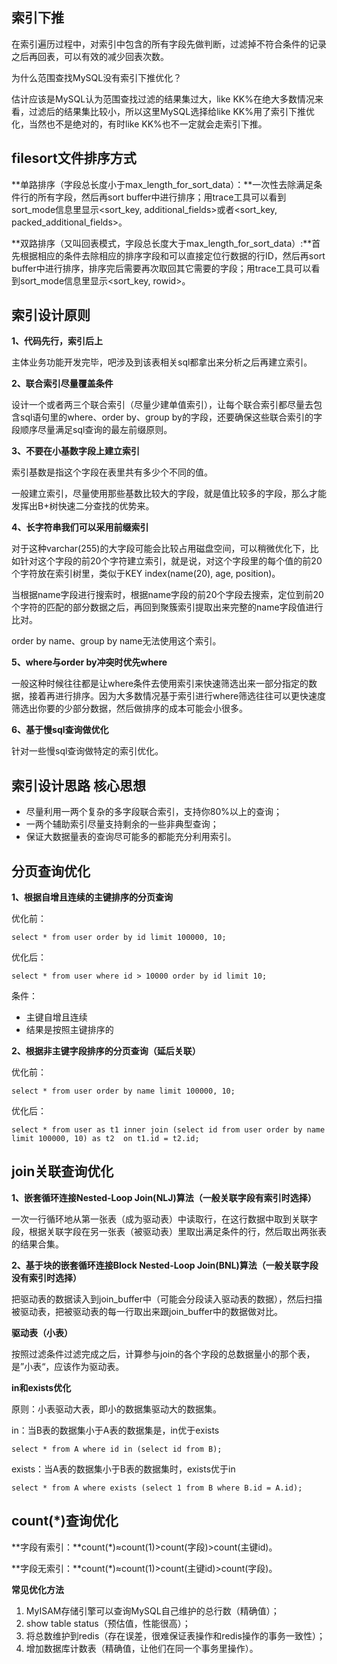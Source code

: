## 索引下推

在索引遍历过程中，对索引中包含的所有字段先做判断，过滤掉不符合条件的记录之后再回表，可以有效的减少回表次数。

为什么范围查找MySQL没有索引下推优化？

估计应该是MySQL认为范围查找过滤的结果集过大，like KK%在绝大多数情况来看，过滤后的结果集比较小，所以这里MySQL选择给like KK%用了索引下推优化，当然也不是绝对的，有时like KK%也不一定就会走索引下推。



## filesort文件排序方式

**单路排序（字段总长度小于max_length_for_sort_data）：**一次性去除满足条件行的所有字段，然后再sort buffer中进行排序；用trace工具可以看到sort_mode信息里显示<sort_key, additional_fields>或者<sort_key, packed_additional_fields>。

**双路排序（又叫回表模式，字段总长度大于max_length_for_sort_data）:**首先根据相应的条件去除相应的排序字段和可以直接定位行数据的行ID，然后再sort buffer中进行排序，排序完后需要再次取回其它需要的字段；用trace工具可以看到sort_mode信息里显示<sort_key, rowid>。



## 索引设计原则

**1、代码先行，索引后上**

主体业务功能开发完毕，吧涉及到该表相关sql都拿出来分析之后再建立索引。

**2、联合索引尽量覆盖条件**

设计一个或者两三个联合索引（尽量少建单值索引），让每个联合索引都尽量去包含sql语句里的where、order by、group by的字段，还要确保这些联合索引的字段顺序尽量满足sql查询的最左前缀原则。

**3、不要在小基数字段上建立索引**

索引基数是指这个字段在表里共有多少个不同的值。

一般建立索引，尽量使用那些基数比较大的字段，就是值比较多的字段，那么才能发挥出B+树快速二分查找的优势来。

**4、长字符串我们可以采用前缀索引**

对于这种varchar(255)的大字段可能会比较占用磁盘空间，可以稍微优化下，比如针对这个字段的前20个字符建立索引，就是说，对这个字段里的每个值的前20个字符放在索引树里，类似于KEY index(name(20), age, position)。

当根据name字段进行搜索时，根据name字段的前20个字段去搜索，定位到前20个字符的匹配的部分数据之后，再回到聚簇索引提取出来完整的name字段值进行比对。

order by name、group by name无法使用这个索引。

**5、where与order by冲突时优先where**

一般这种时候往往都是让where条件去使用索引来快速筛选出来一部分指定的数据，接着再进行排序。因为大多数情况基于索引进行where筛选往往可以更快速度筛选出你要的少部分数据，然后做排序的成本可能会小很多。

**6、基于慢sql查询做优化**

针对一些慢sql查询做特定的索引优化。



## 索引设计思路 核心思想

- 尽量利用一两个复杂的多字段联合索引，支持你80%以上的查询；
- 一两个辅助索引尽量支持剩余的一些非典型查询；
- 保证大数据量表的查询尽可能多的都能充分利用索引。



## 分页查询优化

**1、根据自增且连续的主键排序的分页查询**

优化前：

```mysql
select * from user order by id limit 100000, 10;
```

优化后：

```mysql
select * from user where id > 10000 order by id limit 10;
```

条件：

- 主键自增且连续
- 结果是按照主键排序的

**2、根据非主键字段排序的分页查询（延后关联）**

优化前：

```mysql
select * from user order by name limit 100000, 10;
```

优化后：

```mysql
select * from user as t1 inner join (select id from user order by name limit 100000, 10) as t2  on t1.id = t2.id;
```



## join关联查询优化

**1、嵌套循环连接Nested-Loop Join(NLJ)算法（一般关联字段有索引时选择）**

一次一行循环地从第一张表（成为驱动表）中读取行，在这行数据中取到关联字段，根据关联字段在另一张表（被驱动表）里取出满足条件的行，然后取出两张表的结果合集。

**2、基于块的嵌套循环连接Block Nested-Loop Join(BNL)算法（一般关联字段没有索引时选择）**

把驱动表的数据读入到join_buffer中（可能会分段读入驱动表的数据），然后扫描被驱动表，把被驱动表的每一行取出来跟join_buffer中的数据做对比。

**驱动表（小表）**

按照过滤条件过滤完成之后，计算参与join的各个字段的总数据量小的那个表，是”小表“，应该作为驱动表。

**in和exists优化**

原则：小表驱动大表，即小的数据集驱动大的数据集。

in：当B表的数据集小于A表的数据集是，in优于exists

```mysql
select * from A where id in (select id from B);
```

exists：当A表的数据集小于B表的数据集时，exists优于in

```mysql
select * from A where exists (select 1 from B where B.id = A.id);
```



## count(*)查询优化

**字段有索引：**count(*)≈count(1)>count(字段)>count(主键id)。

**字段无索引：**count(*)≈count(1)>count(主键id)>count(字段)。

**常见优化方法**

1. MyISAM存储引擎可以查询MySQL自己维护的总行数（精确值）；
2. show table status（预估值，性能很高）；
3. 将总数维护到redis（存在误差，很难保证表操作和redis操作的事务一致性）；
4. 增加数据库计数表（精确值，让他们在同一个事务里操作）。


